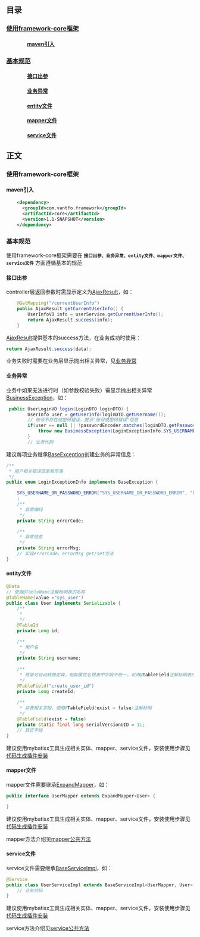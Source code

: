 ## 目录

### [使用framework-core框架](#使用framework-core框架-1)
#### &emsp;&emsp;&emsp;&emsp;[maven引入](#maven引入-1)

### [基本规范](#基本规范-1)
#### &emsp;&emsp;&emsp;&emsp;[接口出参](#接口出参-1)
#### &emsp;&emsp;&emsp;&emsp;[业务异常](#业务异常-1)
#### &emsp;&emsp;&emsp;&emsp;[entity文件](#entity文件-1)
#### &emsp;&emsp;&emsp;&emsp;[mapper文件](#mapper文件-1)
#### &emsp;&emsp;&emsp;&emsp;[service文件](#service文件-1)

## 正文

### 使用framework-core框架

#### maven引入

```xml
    <dependency>
      <groupId>com.vantfo.framework</groupId>
      <artifactId>core</artifactId>
      <version>1.1-SNAPSHOT</version>
    </dependency>
```

### 基本规范
使用framework-core框架需要在 **`接口出参、业务异常、entity文件、mapper文件、service文件`** 方面遵循基本的规范

#### 接口出参
controller层返回参数时需显示定义为[AjaxResult](/src/main/java/com/vantfo/framework/core/ajax/AjaxResult.java)，如：
``` java
	@GetMapping("/currentUserInfo")
    public AjaxResult getCurrentUserInfo() {
        UserInfoVO info = userService.getCurrentUserInfo();
        return AjaxResult.success(info);
    }
```
[AjaxResult](/src/main/java/com/vantfo/framework/core/ajax/AjaxResult.java)提供基本的success方法，在业务成功时使用：
``` java
return AjaxResult.success(data);
```
业务失败时需要在业务层显示抛出相关异常，见[业务异常](#业务异常-1)

#### 业务异常
业务中如果无法进行时（如参数校验失败）需显示抛出相关异常[BusinessException](/src/main/java/com/vantfo/framework/core/exception/BusinessException.java)，如：
``` java
 public UserLoginVO login(LoginDTO loginDTO) {
        UserInfo user = getUserInfo(loginDTO.getUsername());
        // 账号不存在或密码错误，提示"账号或密码错误"信息
        if(user == null || !passwordEncoder.matches(loginDTO.getPassword(), user.getPassword())) {
            throw new BusinessException(LoginExceptionInfo.SYS_USERNAME_OR_PASSWORD_ERROR);
        }
        // 业务代码
```
建议每项业务继承[BaseException](/src/main/java/com/vantfo/framework/core/exception/BaseException.java)创建业务的异常信息：
``` java
/**
 * 用户相关错误信息枚举类
 */
public enum LoginExceptionInfo implements BaseException {

    SYS_USERNAME_OR_PASSWORD_ERROR("SYS_USERNAME_OR_PASSWORD_ERROR", "账号或密码错误"),
    ;
    /**
     * 异常编码
     */
    private String errorCode;

    /**
     * 异常信息
     */
    private String errorMsg;
    // 实现errorCode、errorMsg get/set方法
}
```
#### entity文件

```java
@Data
// 使用@TableName注解标明表的名称
@TableName(value ="sys_user")
public class User implements Serializable {
    /**
     * 
     */
    @TableId
    private Long id;

    /**
     * 用户名
     */
    private String username;
    
    /**
     * 框架可自动转换驼峰，但如属性名跟表中字段不统一，可用@TableField注解标明表中的字段名称
     */
    @TableField("create_user_id")
    private Long createId;
    
    /**
     * 非表相关字段，使用@TableField(exist = false)注解标明
     */
    @TableField(exist = false)
    private static final long serialVersionUID = 1L;
    // 其它字段
}
```
建议使用mybatisx工具生成相关实体、mapper、service文件，安装使用步骤见[代码生成插件安装](/z_md/代码生成插件安装.md)

#### mapper文件
mapper文件需要继承[ExpandMapper](/src/main/java/com/vantfo/framework/core/mybatis/mapper/ExpandMapper.java)，如：
``` java
public interface UserMapper extends ExpandMapper<User> {

}
```
建议使用mybatisx工具生成相关实体、mapper、service文件，安装使用步骤见[代码生成插件安装](/z_md/代码生成插件安装.md)

mapper方法介绍见[mapper公共方法](/z_md/mapper公共方法.md)

#### service文件
service文件需要继承[BaseServiceImpl](/src/main/java/com/vantfo/framework/core/service/impl/BaseServiceImpl.java)，如：

``` java
@Service
public class UserServiceImpl extends BaseServiceImpl<UserMapper, User> implements UserService{
    // 业务代码
}
```
建议使用mybatisx工具生成相关实体、mapper、service文件，安装使用步骤见[代码生成插件安装](/z_md/代码生成插件安装.md)

service方法介绍见[service公共方法](/z_md/service公共方法.md)

